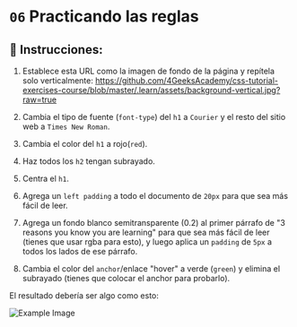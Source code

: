 # `06` Practicando las reglas

## 📝 Instrucciones:


1. Establece esta URL como la imagen de fondo de la página y repítela solo verticalmente:
   https://github.com/4GeeksAcademy/css-tutorial-exercises-course/blob/master/.learn/assets/background-vertical.jpg?raw=true

2. Cambia el tipo de fuente (`font-type`) del `h1` a `Courier` y el resto del sitio web a `Times New Roman`.

3. Cambia el color del `h1` a rojo(`red`).

4. Haz todos los `h2` tengan subrayado.

5. Centra el `h1`.

6. Agrega un `left padding` a todo el documento de `20px` para que sea más fácil de leer.

7. Agrega un fondo blanco semitransparente (0.2) al primer párrafo de "3 reasons you know you are learning" para que sea más fácil de leer (tienes que usar rgba para esto), y luego aplica un `padding` de `5px` a todos los lados de ese párrafo.

8. Cambia el color del `anchor`/enlace "hover" a verde (`green`) y elimina el subrayado (tienes que colocar el anchor para probarlo).


El resultado debería ser algo como esto:

![Example Image](https://github.com/4GeeksAcademy/css-tutorial-exercises-course/raw/master/.learn/assets/06-1.png?raw=true)
